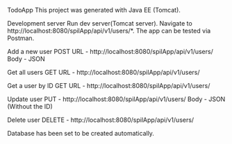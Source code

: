 TodoApp
This project was generated with Java EE (Tomcat).

Development server
Run dev server(Tomcat server). 
Navigate to http://localhost:8080/spilApp/api/v1/users/*.
The app can be tested via Postman.

Add a new user
POST
URL - http://localhost:8080/spilApp/api/v1/users/
Body - JSON

Get all users
GET
URL - http://localhost:8080/spilApp/api/v1/users/

Get a user by ID
GET
URL - http://localhost:8080/spilApp/api/v1/users/<User ID>

Update user
PUT - http://localhost:8080/spilApp/api/v1/users/<User ID>
Body - JSON (Without the ID)

Delete user
DELETE - http://localhost:8080/spilApp/api/v1/users/<User ID>

Database has been set to be created automatically.
